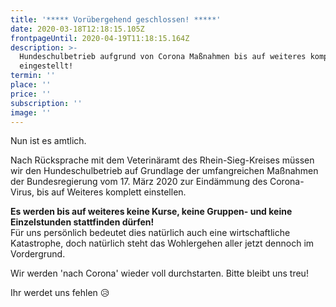 ```yaml
---
title: '***** Vorübergehend geschlossen! *****'
date: 2020-03-18T12:18:15.105Z
frontpageUntil: 2020-04-19T11:18:15.164Z
description: >-
  Hundeschulbetrieb aufgrund von Corona Maßnahmen bis auf weiteres komplett
  eingestellt!
termin: ''
place: ''
price: ''
subscription: ''
image: ''
---
```

Nun ist es amtlich. 

Nach Rücksprache mit dem Veterinäramt des Rhein-Sieg-Kreises müssen wir den Hundeschulbetrieb auf Grundlage der umfangreichen Maßnahmen der Bundesregierung vom 17. März 2020 zur Eindämmung des Corona-Virus, bis auf Weiteres komplett einstellen. 

**Es werden bis auf weiteres keine Kurse, keine Gruppen- und keine Einzelstunden stattfinden dürfen!** \
Für uns persönlich bedeutet dies natürlich auch eine wirtschaftliche Katastrophe, doch natürlich steht das Wohlergehen aller jetzt dennoch im Vordergrund. 

Wir werden 'nach Corona' wieder voll durchstarten. Bitte bleibt uns treu! 

Ihr werdet uns fehlen 😥